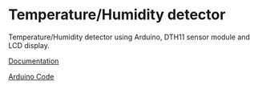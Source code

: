 # Temperature/Humidity detector 

Temperature/Humidity detector using Arduino, DTH11 sensor module and LCD display.

[Documentation](/doc/DHT11%20Humidity-Temp%20Sensor%20Doc.pdf)

[Arduino Code ](/code/temp-humidity-DTH11.ino)
